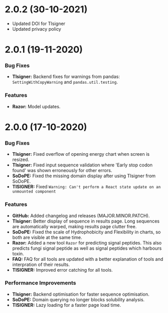 # 2.0.2 (30-10-2021)
* Updated DOI for TIsigner
* Updated privacy policy


# 2.0.1 (19-11-2020)
### Bug Fixes
* **TIsigner:** Backend fixes for warnings from pandas: ```SettingWithCopyWarning``` and ```pandas.util.testing```.

### Features
* **Razor:** Model updates.

# 2.0.0 (17-10-2020)

### Bug Fixes
* **TIsigner:** Fixed overflow of opening energy chart when screen is resized.
* **TIsigner:** Fixed input sequence validation where 'Early stop codon found' was shown erroneously for other errors.
* **SoDoPE:** Fixed the missing domain display after using TIsigner from SoDoPE.
* **TISIGNER:** Fixed ```Warning: Can't perform a React state update on an unmounted component```

### Features
* **GitHub:** Added changelog and releases (MAJOR.MINOR.PATCH).
* **TIsigner:** Better display of sequence in results page. Long sequences are automatically warped, making results page clutter free.
* **SoDoPE:** Fixed the scale of Hydrophobicity and Flexibility in charts, so both are visible at the same time.
* **Razor:** Added a new tool ```Razor``` for predicting signal peptides. This also predicts fungi signal peptide as well as signal peptides which harbours toxin.
* **FAQ:** FAQ for all tools are updated with a better explanation of tools and interpration of their results.
* **TISIGNER:** Improved error catching for all tools.


### Performance Improvements
* **TIsigner:** Backend optimisation for faster sequence optimisation.
* **SoDoPE:** Domain querying no longer blocks solubility analysis.
* **TISIGNER:** Lazy loading for a faster page load time.
